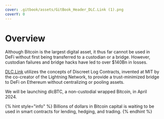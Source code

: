 ```yaml
---
cover: .gitbook/assets/GitBook_Header_DLC.Link (1).png
coverY: 0
---
```


# Overview

Although Bitcoin is the largest digital asset, it thus far cannot be used in DeFi without first being transferred to a custodian or a bridge. However, custodian failures and bridge hacks have led to over $140Bn in losses.

[DLC.Link](http://dlc.link/) utilizes the concepts of Discreet Log Contracts, invented at MIT by the co-creator of the Lightning Network, to provide a trust-minimized bridge to DeFi on Ethereum without centralizing or pooling assets.&#x20;

We will be launching dlcBTC, a non-custodial wrapped Bitcoin, in April 2024.

{% hint style="info" %}
Billions of dollars in Bitcoin capital is waiting to be used in smart contracts for lending, hedging, and trading.
{% endhint %}
